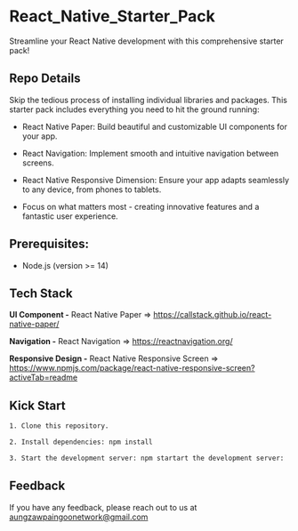 # React_Native_Starter_Pack

Streamline your React Native development with this comprehensive starter pack!



## Repo Details

Skip the tedious process of installing individual libraries and packages. This starter pack includes everything you need to hit the ground running:

- React Native Paper: Build beautiful and customizable UI components for your app.

- React Navigation: Implement smooth and intuitive navigation between screens.

- React Native Responsive Dimension: Ensure your app adapts seamlessly to any device, from phones to tablets.

- Focus on what matters most - creating innovative features and a fantastic user experience.
## Prerequisites:

- Node.js (version >= 14)




## Tech Stack

**UI Component -** React Native Paper
=> https://callstack.github.io/react-native-paper/

**Navigation  -** React Navigation
=> https://reactnavigation.org/

**Responsive Design -** React Native Responsive Screen
=> https://www.npmjs.com/package/react-native-responsive-screen?activeTab=readme




## Kick Start

```bash 
1. Clone this repository.

2. Install dependencies: npm install

3. Start the development server: npm startart the development server:

```

    
## Feedback

If you have any feedback, please reach out to us at aungzawpaingoonetwork@gmail.com

